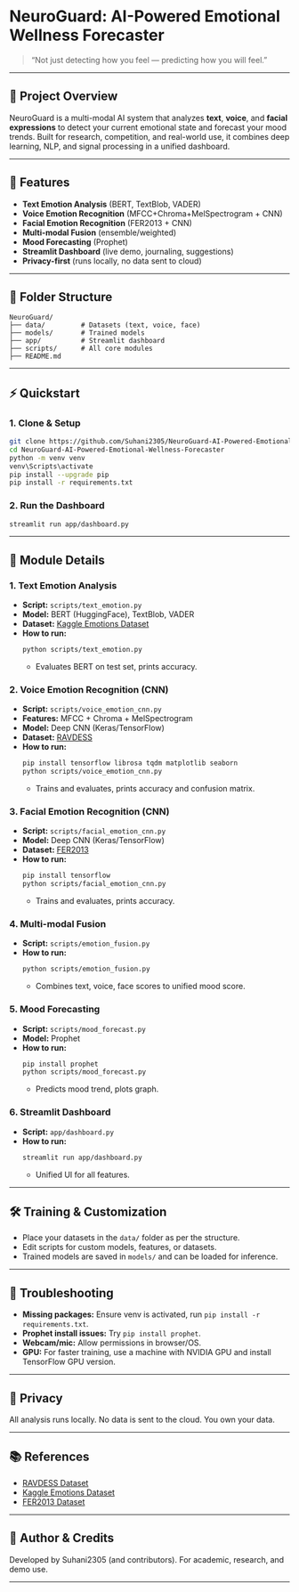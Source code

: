 # NeuroGuard: AI-Powered Emotional Wellness Forecaster

> “Not just detecting how you feel — predicting how you will feel.”

---

## 🌟 Project Overview
NeuroGuard is a multi-modal AI system that analyzes **text**, **voice**, and **facial expressions** to detect your current emotional state and forecast your mood trends. Built for research, competition, and real-world use, it combines deep learning, NLP, and signal processing in a unified dashboard.

---

## 🚀 Features
- **Text Emotion Analysis** (BERT, TextBlob, VADER)
- **Voice Emotion Recognition** (MFCC+Chroma+MelSpectrogram + CNN)
- **Facial Emotion Recognition** (FER2013 + CNN)
- **Multi-modal Fusion** (ensemble/weighted)
- **Mood Forecasting** (Prophet)
- **Streamlit Dashboard** (live demo, journaling, suggestions)
- **Privacy-first** (runs locally, no data sent to cloud)

---

## 📁 Folder Structure
```
NeuroGuard/
├── data/         # Datasets (text, voice, face)
├── models/       # Trained models
├── app/          # Streamlit dashboard
├── scripts/      # All core modules
├── README.md
```

---

## ⚡ Quickstart

### 1. Clone & Setup
```bash
git clone https://github.com/Suhani2305/NeuroGuard-AI-Powered-Emotional-Wellness-Forecaster.git
cd NeuroGuard-AI-Powered-Emotional-Wellness-Forecaster
python -m venv venv
venv\Scripts\activate
pip install --upgrade pip
pip install -r requirements.txt
```

### 2. Run the Dashboard
```bash
streamlit run app/dashboard.py
```

---

## 🧠 Module Details

### 1. Text Emotion Analysis
- **Script:** `scripts/text_emotion.py`
- **Model:** BERT (HuggingFace), TextBlob, VADER
- **Dataset:** [Kaggle Emotions Dataset](https://www.kaggle.com/datasets/praveengovi/emotions-dataset-for-nlp)
- **How to run:**
  ```bash
  python scripts/text_emotion.py
  ```
  - Evaluates BERT on test set, prints accuracy.

### 2. Voice Emotion Recognition (CNN)
- **Script:** `scripts/voice_emotion_cnn.py`
- **Features:** MFCC + Chroma + MelSpectrogram
- **Model:** Deep CNN (Keras/TensorFlow)
- **Dataset:** [RAVDESS](https://zenodo.org/record/1188976)
- **How to run:**
  ```bash
  pip install tensorflow librosa tqdm matplotlib seaborn
  python scripts/voice_emotion_cnn.py
  ```
  - Trains and evaluates, prints accuracy and confusion matrix.

### 3. Facial Emotion Recognition (CNN)
- **Script:** `scripts/facial_emotion_cnn.py`
- **Model:** Deep CNN (Keras/TensorFlow)
- **Dataset:** [FER2013](https://www.kaggle.com/datasets/msambare/fer2013)
- **How to run:**
  ```bash
  pip install tensorflow
  python scripts/facial_emotion_cnn.py
  ```
  - Trains and evaluates, prints accuracy.

### 4. Multi-modal Fusion
- **Script:** `scripts/emotion_fusion.py`
- **How to run:**
  ```bash
  python scripts/emotion_fusion.py
  ```
  - Combines text, voice, face scores to unified mood score.

### 5. Mood Forecasting
- **Script:** `scripts/mood_forecast.py`
- **Model:** Prophet
- **How to run:**
  ```bash
  pip install prophet
  python scripts/mood_forecast.py
  ```
  - Predicts mood trend, plots graph.

### 6. Streamlit Dashboard
- **Script:** `app/dashboard.py`
- **How to run:**
  ```bash
  streamlit run app/dashboard.py
  ```
  - Unified UI for all features.

---

## 🛠️ Training & Customization
- Place your datasets in the `data/` folder as per the structure.
- Edit scripts for custom models, features, or datasets.
- Trained models are saved in `models/` and can be loaded for inference.

---

## 🐞 Troubleshooting
- **Missing packages:** Ensure venv is activated, run `pip install -r requirements.txt`.
- **Prophet install issues:** Try `pip install prophet`.
- **Webcam/mic:** Allow permissions in browser/OS.
- **GPU:** For faster training, use a machine with NVIDIA GPU and install TensorFlow GPU version.

---

## 🔐 Privacy
All analysis runs locally. No data is sent to the cloud. You own your data.

---

## 📚 References
- [RAVDESS Dataset](https://zenodo.org/record/1188976)
- [Kaggle Emotions Dataset](https://www.kaggle.com/datasets/praveengovi/emotions-dataset-for-nlp)
- [FER2013 Dataset](https://www.kaggle.com/datasets/msambare/fer2013)

---

## 👑 Author & Credits
Developed by Suhani2305 (and contributors). For academic, research, and demo use.

---

 